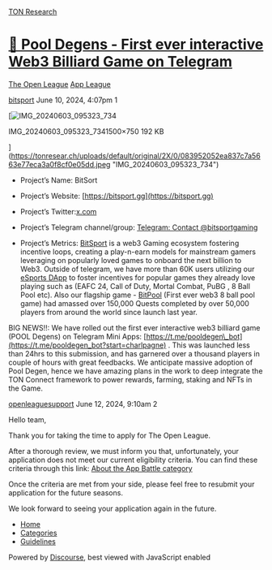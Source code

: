 [TON Research](/)

# [🎱 Pool Degens - First ever interactive Web3 Billiard Game on Telegram](/t/pool-degens-first-ever-interactive-web3-billiard-game-on-telegram/24381)

[The Open League](/c/the-open-league/app-leaderboard/58)  [App League](/c/the-open-league/app-leaderboard/58) 

    

[bitsport](https://tonresear.ch/u/bitsport)   June 10, 2024, 4:07pm  1

[![IMG_20240603_095323_734](https://tonresear.ch/uploads/default/optimized/2X/0/083952052ea837c7a5663e77eca3a0f8cf0e05dd_2_690x345.jpeg)

IMG\_20240603\_095323\_7341500×750 192 KB

](https://tonresear.ch/uploads/default/original/2X/0/083952052ea837c7a5663e77eca3a0f8cf0e05dd.jpeg "IMG_20240603_095323_734")

*   Project’s Name: BitSort
    
*   Project’s Website: [https://bitsport.gg](https://bitsport.gg)
    
*   Project’s Twitter:[x.com](https://x.com/bitsportgaming)
    
*   Project’s Telegram channel/group: [Telegram: Contact @bitsportgaming](https://t.me/bitsportgaming)
    
*   Project’s Metrics: [BitSport](https://bitsport.gg) is a web3 Gaming ecosystem fostering incentive loops, creating a play-n-earn models for mainstream gamers leveraging on popularly loved games to onboard the next billion to Web3. Outside of telegram, we have more than 60K users utilizing our [eSports DApp](https://app.bitsport.gg) to foster incentives for popular games they already love playing such as (EAFC 24, Call of Duty, Mortal Combat, PuBG , 8 Ball Pool etc). Also our flagship game - [BitPool](https://play.bitpool.gg) (First ever web3 8 ball pool game) had amassed over 150,000 Quests completed by over 50,000 players from around the world since launch last year.
    

BIG NEWS!!: We have rolled out the first ever interactive web3 billiard game (POOL Degens) on Telegram Mini Apps: [https://t.me/pooldegen\_bot](https://t.me/pooldegen_bot?start=charlpagne) . This was launched less than 24hrs to this submission, and has garnered over a thousand players in couple of hours with great feedbacks. We anticipate massive adoption of Pool Degen, hence we have amazing plans in the work to deep integrate the TON Connect framework to power rewards, farming, staking and NFTs in the Game.

 

[openleaguesupport](https://tonresear.ch/u/openleaguesupport) June 12, 2024, 9:10am  2

Hello team,

Thank you for taking the time to apply for The Open League.

After a thorough review, we must inform you that, unfortunately, your application does not meet our current eligibility criteria. You can find these criteria through this link: [About the App Battle category](https://tonresear.ch/t/about-the-app-battle-category/1275/)

Once the criteria are met from your side, please feel free to resubmit your application for the future seasons.

We look forward to seeing your application again in the future.

 

*   [Home](/)
*   [Categories](/categories)
*   [Guidelines](/guidelines)

Powered by [Discourse](https://www.discourse.org), best viewed with JavaScript enabled